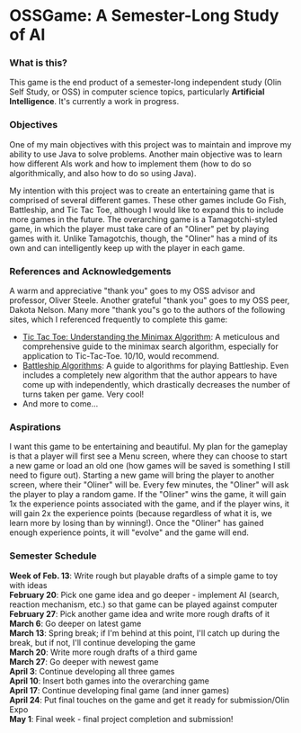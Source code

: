 # OSSGame: A Semester-Long Study of AI

### What is this?
This game is the end product of a semester-long independent study (Olin Self Study, or OSS) in computer science topics, particularly **Artificial Intelligence**. It's currently a work in progress.

### Objectives
One of my main objectives with this project was to maintain and improve my ability to use Java to solve problems. Another main objective was to learn how different AIs work and how to implement them (how to do so algorithmically, and also how to do so using Java).

My intention with this project was to create an entertaining game that is comprised of several different games. These other games include Go Fish, Battleship, and Tic Tac Toe, although I would like to expand this to include more games in the future. The overarching game is a Tamagotchi-styled game, in which the player must take care of an "Oliner" pet by playing games with it. Unlike Tamagotchis, though, the "Oliner" has a mind of its own and can intelligently keep up with the player in each game.

### References and Acknowledgements
A warm and appreciative "thank you" goes to my OSS advisor and professor, Oliver Steele. Another grateful "thank you" goes to my OSS peer, Dakota Nelson. Many more "thank you"s go to the authors of the following sites, which I referenced frequently to complete this game:
* [Tic Tac Toe: Understanding the Minimax Algorithm](http://neverstopbuilding.com/minimax "Tic Tac Toe: Understanding the Minimax Algorithm"): A meticulous and comprehensive guide to the minimax search algorithm, especially for application to Tic-Tac-Toe. 10/10, would recommend.
* [Battleship Algorithms](http://www.datagenetics.com/blog/december32011/index.html "Battleship Algorithms"): A guide to algorithms for playing Battleship. Even includes a completely new algorithm that the author appears to have come up with independently, which drastically decreases the number of turns taken per game. Very cool!
* And more to come...

### Aspirations
I want this game to be entertaining and beautiful. My plan for the gameplay is that a player will first see a Menu screen, where they can choose to start a new game or load an old one (how games will be saved is something I still need to figure out). Starting a new game will bring the player to another screen, where their "Oliner" will be. Every few minutes, the "Oliner" will ask the player to play a random game. If the "Oliner" wins the game, it will gain 1x the experience points associated with the game, and if the player wins, it will gain 2x the experience points (because regardless of what it is, we learn more by losing than by winning!). Once the "Oliner" has gained enough experience points, it will "evolve" and the game will end.

### Semester Schedule
**Week of Feb. 13**: Write rough but playable drafts of a simple game to toy with ideas  
**February 20**: Pick one game idea and go deeper - implement AI (search, reaction mechanism, etc.) so that game can be played against computer  
**February 27**: Pick another game idea and write more rough drafts of it  
**March 6**: Go deeper on latest game  
**March 13**: Spring break; if I'm behind at this point, I'll catch up during the break, but if not, I'll continue developing the game  
**March 20**: Write more rough drafts of a third game  
**March 27**: Go deeper with newest game  
**April 3**: Continue developing all three games  
**April 10**: Insert both games into the overarching game  
**April 17**: Continue developing final game (and inner games)  
**April 24**: Put final touches on the game and get it ready for submission/Olin Expo  
**May 1**: Final week - final project completion and submission!
